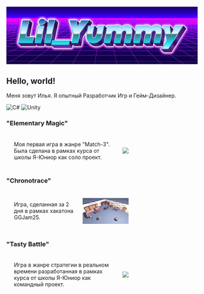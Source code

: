![Header](https://github.com/lilYummy228/lilYummy228/blob/main/Assets/Title.jpg)

<h2> Hello, world! </h2>
Меня зовут Илья. Я опытный Разработчик Игр и Гейм-Дизайнер.

<img src="https://cdn.jsdelivr.net/gh/devicons/devicon/icons/csharp/csharp-original.svg" width="50" alt="C#"> <img src="https://cdn.jsdelivr.net/gh/devicons/devicon/icons/unity/unity-original.svg" width="50" alt="Unity">

<h3>"Elementary Magic"</h3>
	<div style="display: flex; align-items: center;	justify-content: space-between; width: 60%; gap: 20px; padding: 20px;">
		Моя первая игра в жанре "Match-3". Была сделана в рамках курса от школы Я-Юниор как соло проект.
		<img src="https://github.com/lilYummy228/lilYummy228/blob/main/Assets/ElementaryMagic.gif" style="text-align: right; width: 40%; text-align: right; flex: 1;">
	</div>
	<div style="clear: both;"> </div>

<h3>"Chronotrace"</h3>
	<div style="display: flex; align-items: center;	justify-content: space-between; width: 60%; gap: 20px; padding: 20px;">
		Игра, сделанная за 2 дня в рамках хакатона GGJam25.
		<img src="https://github.com/lilYummy228/lilYummy228/blob/main/Assets/Chronotrace.gif" style="text-align: right; width: 40%; text-align: right; flex: 1;">
	</div>
	<div style="clear: both;"> </div>

<h3>"Tasty Battle"</h3>
	<div style="display: flex; align-items: center;	justify-content: space-between; width: 60%; gap: 20px; padding: 20px;">
		Игра в жанре стратегии в реальном времени разработанная в рамках курса от школы Я-Юниор как командный проект.
		<img src="https://github.com/lilYummy228/lilYummy228/blob/main/Assets/TastyBattle.gif" style="text-align: right; width: 40%; text-align: right; flex: 1;">
	</div>
	<div style="clear: both;"> </div>
